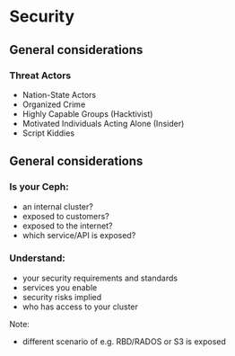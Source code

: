 <!-- .slide: data-state="section-break" id="section-break-2.1" data-timing="10s" data-background-image="images/susecon_background_full_green.svg" data-background-size="auto 100%" -->
# Security 


<!-- .slide: data-state="normal" id="sec-general-0" data-timing="20s" data-menu-title="Thread Actors" data-background-image="images/susecon_background_full.svg" data-background-size="auto 100%" -->
## General considerations

### Threat Actors <!-- .element class="fragment" -->

* Nation-State Actors <!-- .element class="fragment" -->
* Organized Crime <!-- .element class="fragment" -->
* Highly Capable Groups (Hacktivist) <!-- .element class="fragment" -->
* Motivated Individuals Acting Alone (Insider) <!-- .element class="fragment" -->
* Script Kiddies <!-- .element class="fragment" -->


<!-- .slide: data-state="normal" id="sec-general-1" data-timing="20s" data-menu-title="General considerations" data-background-image="images/susecon_background_full.svg" data-background-size="auto 100%" -->
## General considerations

### Is your Ceph: <!-- .element class="fragment" -->
* an internal cluster? <!-- .element class="fragment" -->
* exposed to customers? <!-- .element class="fragment" -->
* exposed to the internet? <!-- .element class="fragment" -->
* which service/API is exposed? <!-- .element class="fragment" -->

### Understand: <!-- .element class="fragment" -->
* your security requirements and standards <!-- .element class="fragment" -->
* services you enable <!-- .element class="fragment" -->
* security risks implied <!-- .element class="fragment" -->
* who has access to your cluster <!-- .element class="fragment" -->

Note: 
- different scenario of e.g. RBD/RADOS or S3 is exposed
